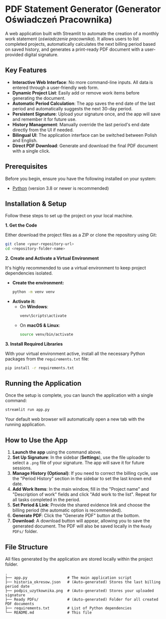 
# PDF Statement Generator (Generator Oświadczeń Pracownika)

A web application built with Streamlit to automate the creation of a monthly work statement (_oświadczenie pracownika_). It allows users to list completed projects, automatically calculates the next billing period based on saved history, and generates a print-ready PDF document with a user-provided digital signature.



## Key Features

-   **Interactive Web Interface**: No more command-line inputs. All data is entered through a user-friendly web form.
-   **Dynamic Project List**: Easily add or remove work items before generating the document.
-   **Automatic Period Calculation**: The app saves the end date of the last period and automatically suggests the next 30-day period.
-   **Persistent Signature**: Upload your signature once, and the app will save and remember it for future use.
-   **History Management**: Manually override the last period's end date directly from the UI if needed.
-   **Bilingual UI**: The application interface can be switched between Polish and English.
-   **Direct PDF Download**: Generate and download the final PDF document with a single click.

## Prerequisites

Before you begin, ensure you have the following installed on your system:
-   [Python](https://www.python.org/downloads/) (version 3.8 or newer is recommended)


## Installation & Setup

Follow these steps to set up the project on your local machine.

**1. Get the Code**

Either download the project files as a ZIP or clone the repository using Git:
```bash
git clone <your-repository-url>
cd <repository-folder-name>
```

**2. Create and Activate a Virtual Environment**

It's highly recommended to use a virtual environment to keep project dependencies isolated.

-   **Create the environment:**
    ```bash
    python -m venv venv
    ```
-   **Activate it:**
    -   On **Windows**:
        ```bash
        venv\Scripts\activate
        ```
    -   On **macOS & Linux**:
        ```bash
        source venv/bin/activate
        ```

**3. Install Required Libraries**

With your virtual environment active, install all the necessary Python packages from the `requirements.txt` file:
```bash
pip install -r requirements.txt
```

## Running the Application

Once the setup is complete, you can launch the application with a single command:

```bash
streamlit run app.py
```

Your default web browser will automatically open a new tab with the running application.

## How to Use the App

1.  **Launch the app** using the command above.
2.  **Set Up Signature**: In the sidebar (**Settings**), use the file uploader to select a `.png` file of your signature. The app will save it for future sessions.
3.  **Manage History (Optional)**: If you need to correct the billing cycle, use the "Period History" section in the sidebar to set the last known end date.
4.  **Add Work Items**: In the main window, fill in the "Project name" and "Description of work" fields and click "Add work to the list". Repeat for all tasks completed in the period.
5.  **Set Period & Link**: Provide the shared evidence link and choose the billing period (the automatic option is recommended).
6.  **Generate PDF**: Click the "Generate PDF" button at the bottom.
7.  **Download**: A download button will appear, allowing you to save the generated document. The PDF will also be saved locally in the `Ready PDFs/` folder.

## File Structure

All files generated by the application are stored locally within the project folder.

```
.
├── app.py                  # The main application script
├── historia_okresow.json   # (Auto-generated) Stores the last billing period date
├── podpis_uzytkownika.png  # (Auto-generated) Stores your uploaded signature
├── Ready PDFs/             # (Auto-generated) Folder for all created PDF documents
├── requirements.txt        # List of Python dependencies
└── README.md               # This file
```
